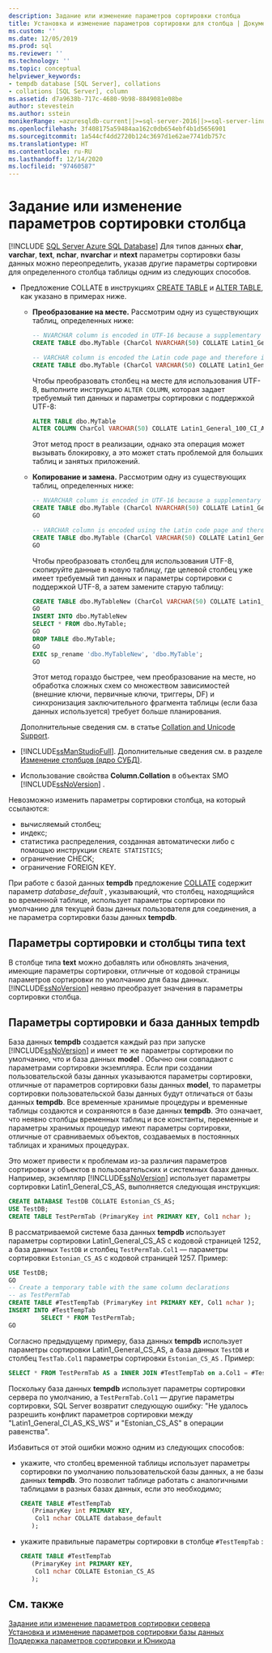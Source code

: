 ```yaml
---
description: Задание или изменение параметров сортировки столбца
title: Установка и изменение параметров сортировки для столбца | Документация Майкрософт
ms.custom: ''
ms.date: 12/05/2019
ms.prod: sql
ms.reviewer: ''
ms.technology: ''
ms.topic: conceptual
helpviewer_keywords:
- tempdb database [SQL Server], collations
- collations [SQL Server], column
ms.assetid: d7a9638b-717c-4680-9b98-8849081e08be
author: stevestein
ms.author: sstein
monikerRange: =azuresqldb-current||>=sql-server-2016||>=sql-server-linux-2017||=azuresqldb-mi-current
ms.openlocfilehash: 3f408175a59484aa162c0db654ebf4b1d5656901
ms.sourcegitcommit: 1a544cf4dd2720b124c3697d1e62ae7741db757c
ms.translationtype: HT
ms.contentlocale: ru-RU
ms.lasthandoff: 12/14/2020
ms.locfileid: "97460587"
---
```

# <a name="set-or-change-the-column-collation"></a>Задание или изменение параметров сортировки столбца
[!INCLUDE [SQL Server Azure SQL Database](../../includes/applies-to-version/sql-asdb.md)]
  Для типов данных **char**, **varchar**, **text**, **nchar**, **nvarchar** и **ntext** параметры сортировки базы данных можно переопределить, указав другие параметры сортировки для определенного столбца таблицы одним из следующих способов.  
  
-   Предложение COLLATE в инструкциях [CREATE TABLE](../../t-sql/statements/create-table-transact-sql.md) и [ALTER TABLE](../../t-sql/statements/alter-table-transact-sql.md), как указано в примерах ниже. 

    -   **Преобразование на месте.** Рассмотрим одну из существующих таблиц, определенных ниже:

        ```sql
        -- NVARCHAR column is encoded in UTF-16 because a supplementary character enabled collation is used
        CREATE TABLE dbo.MyTable (CharCol NVARCHAR(50) COLLATE Latin1_General_100_CI_AI_SC);

        -- VARCHAR column is encoded the Latin code page and therefore is not Unicode capable
        CREATE TABLE dbo.MyTable (CharCol VARCHAR(50) COLLATE Latin1_General_100_CI_AI);
        ```

        Чтобы преобразовать столбец на месте для использования UTF-8, выполните инструкцию `ALTER COLUMN`, которая задает требуемый тип данных и параметры сортировки с поддержкой UTF-8:

        ```sql 
        ALTER TABLE dbo.MyTable 
        ALTER COLUMN CharCol VARCHAR(50) COLLATE Latin1_General_100_CI_AI_SC_UTF8
        ```

        Этот метод прост в реализации, однако эта операция может вызывать блокировку, а это может стать проблемой для больших таблиц и занятых приложений.

    -   **Копирование и замена.** Рассмотрим одну из существующих таблиц, определенных ниже:

        ```sql
        -- NVARCHAR column is encoded in UTF-16 because a supplementary character enabled collation is used
        CREATE TABLE dbo.MyTable (CharCol NVARCHAR(50) COLLATE Latin1_General_100_CI_AI_SC);
        GO

        -- VARCHAR column is encoded using the Latin code page and therefore is not Unicode capable
        CREATE TABLE dbo.MyTable (CharCol VARCHAR(50) COLLATE Latin1_General_100_CI_AI);
        GO
        ```

        Чтобы преобразовать столбец для использования UTF-8, скопируйте данные в новую таблицу, где целевой столбец уже имеет требуемый тип данных и параметры сортировки с поддержкой UTF-8, а затем замените старую таблицу:

        ```sql
        CREATE TABLE dbo.MyTableNew (CharCol VARCHAR(50) COLLATE Latin1_General_100_CI_AI_SC_UTF8);
        GO
        INSERT INTO dbo.MyTableNew 
        SELECT * FROM dbo.MyTable;
        GO
        DROP TABLE dbo.MyTable;
        GO
        EXEC sp_rename 'dbo.MyTableNew', 'dbo.MyTable';
        GO
        ```

        Этот метод гораздо быстрее, чем преобразование на месте, но обработка сложных схем со множеством зависимостей (внешние ключи, первичные ключи, триггеры, DF) и синхронизация заключительного фрагмента таблицы (если база данных используется) требует больше планирования.
        
    Дополнительные сведения см. в статье [Collation and Unicode Support](../../relational-databases/collations/collation-and-unicode-support.md).
  
-   [!INCLUDE[ssManStudioFull](../../includes/ssmanstudiofull-md.md)]. Дополнительные сведения см. в разделе [Изменение столбцов (ядро СУБД)](../../relational-databases/tables/modify-columns-database-engine.md#SSMSProcedure).  
  
-   Использование свойства **Column.Collation** в объектах SMO [!INCLUDE[ssNoVersion](../../includes/ssnoversion-md.md)] .  
  
 Невозможно изменить параметры сортировки столбца, на который ссылаются:  
  
-   вычисляемый столбец;  
-   индекс;  
-   статистика распределения, созданная автоматически либо с помощью инструкции `CREATE STATISTICS`;  
-   ограничение CHECK;  
-   ограничение FOREIGN KEY.  
  
 При работе с базой данных **tempdb** предложение [COLLATE](~/t-sql/statements/collations.md) содержит параметр *database_default* , указывающий, что столбец, находящийся во временной таблице, использует параметры сортировки по умолчанию для текущей базы данных пользователя для соединения, а не параметра сортировки базы данных **tempdb**.  
  
## <a name="collations-and-text-columns"></a>Параметры сортировки и столбцы типа text  
 В столбце типа **text** можно добавлять или обновлять значения, имеющие параметры сортировки, отличные от кодовой страницы параметров сортировки по умолчанию для базы данных. [!INCLUDE[ssNoVersion](../../includes/ssnoversion-md.md)] неявно преобразует значения в параметры сортировки столбца.  
  
## <a name="collations-and-tempdb"></a>Параметры сортировки и база данных tempdb  
 База данных **tempdb** создается каждый раз при запуске [!INCLUDE[ssNoVersion](../../includes/ssnoversion-md.md)] и имеет те же параметры сортировки по умолчанию, что и база данных **model** . Обычно они совпадают с параметрами сортировки экземпляра. Если при создании пользовательской базы данных указываются параметры сортировки, отличные от параметров сортировки базы данных **model**, то параметры сортировки пользовательской базы данных будут отличаться от базы данных **tempdb**. Все временные хранимые процедуры и временные таблицы создаются и сохраняются в базе данных **tempdb**. Это означает, что неявно столбцы временных таблиц и все константы, переменные и параметры хранимых процедур имеют параметры сортировки, отличные от сравниваемых объектов, создаваемых в постоянных таблицах и хранимых процедурах.  
  
 Это может привести к проблемам из-за различия параметров сортировки у объектов в пользовательских и системных базах данных. Например, экземпляр [!INCLUDE[ssNoVersion](../../includes/ssnoversion-md.md)] использует параметры сортировки Latin1_General_CS_AS, выполняется следующая инструкция:  
  
```sql  
CREATE DATABASE TestDB COLLATE Estonian_CS_AS;  
USE TestDB;  
CREATE TABLE TestPermTab (PrimaryKey int PRIMARY KEY, Col1 nchar );  
```  
  
 В рассматриваемой системе база данных **tempdb** использует параметры сортировки Latin1_General_CS_AS с кодовой страницей 1252, а база данных `TestDB` и столбец `TestPermTab.Col1` — параметры сортировки `Estonian_CS_AS` с кодовой страницей 1257. Пример:  
  
```sql  
USE TestDB;  
GO  
-- Create a temporary table with the same column declarations  
-- as TestPermTab  
CREATE TABLE #TestTempTab (PrimaryKey int PRIMARY KEY, Col1 nchar );  
INSERT INTO #TestTempTab  
         SELECT * FROM TestPermTab;  
GO  
```  
  
 Согласно предыдущему примеру, база данных **tempdb** использует параметры сортировки Latin1_General_CS_AS, а база данных `TestDB` и столбец `TestTab.Col1` параметры сортировки `Estonian_CS_AS` . Пример:  
  
```sql  
SELECT * FROM TestPermTab AS a INNER JOIN #TestTempTab on a.Col1 = #TestTempTab.Col1;  
```  
  
 Поскольку база данных **tempdb** использует параметры сортировки сервера по умолчанию, а `TestPermTab.Col1` — другие параметры сортировки, SQL Server возвратит следующую ошибку: "Не удалось разрешить конфликт параметров сортировки между "Latin1_General_CI_AS_KS_WS" и "Estonian_CS_AS" в операции равенства".  
  
 Избавиться от этой ошибки можно одним из следующих способов:  
  
-   укажите, что столбец временной таблицы использует параметры сортировки по умолчанию пользовательской базы данных, а не базы данных **tempdb**. Это позволит таблице работать с аналогичными таблицами в разных базах данных, если это необходимо;  
  
    ```sql  
    CREATE TABLE #TestTempTab  
       (PrimaryKey int PRIMARY KEY,  
        Col1 nchar COLLATE database_default  
       );  
    ```  
  
-   укажите правильные параметры сортировки в столбце `#TestTempTab` :  
  
    ```sql  
    CREATE TABLE #TestTempTab  
       (PrimaryKey int PRIMARY KEY,  
        Col1 nchar COLLATE Estonian_CS_AS  
       );  
    ```  
  
## <a name="see-also"></a>См. также  
 [Задание или изменение параметров сортировки сервера](../../relational-databases/collations/set-or-change-the-server-collation.md)   
 [Установка и изменение параметров сортировки базы данных](../../relational-databases/collations/set-or-change-the-database-collation.md)   
 [Поддержка параметров сортировки и Юникода](../../relational-databases/collations/collation-and-unicode-support.md)  
  
  
